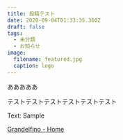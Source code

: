 ```yaml
---
title: 投稿テスト
date: 2020-09-04T01:33:35.360Z
draft: false
tags:
  - 未分類
  - お知らせ
image:
  filename: featured.jpg
  caption: logo
---
```

あああああ

テストテストテストテストテストテスト

Text: Sample

[Grandelfino - Home](http://www.grandelfino.net)